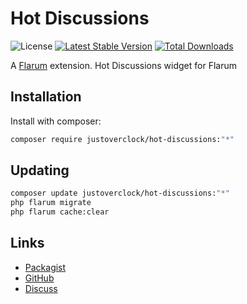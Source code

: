 # Hot Discussions

![License](https://img.shields.io/badge/license-MIT-blue.svg) [![Latest Stable Version](https://img.shields.io/packagist/v/justoverclock/hot-discussions.svg)](https://packagist.org/packages/justoverclock/hot-discussions) [![Total Downloads](https://img.shields.io/packagist/dt/justoverclock/hot-discussions.svg)](https://packagist.org/packages/justoverclock/hot-discussions)

A [Flarum](http://flarum.org) extension. Hot Discussions widget for Flarum

## Installation

Install with composer:

```sh
composer require justoverclock/hot-discussions:"*"
```

## Updating

```sh
composer update justoverclock/hot-discussions:"*"
php flarum migrate
php flarum cache:clear
```

## Links

- [Packagist](https://packagist.org/packages/justoverclock/hot-discussions)
- [GitHub](https://github.com/justoverclock/hot-discussions)
- [Discuss](https://discuss.flarum.org/d/PUT_DISCUSS_SLUG_HERE)
